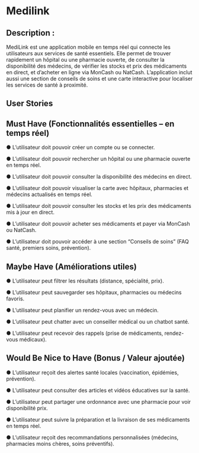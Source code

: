 # Medilink
## Description :

MediLink est une application mobile en temps réel qui connecte les utilisateurs aux services
de santé essentiels. Elle permet de trouver rapidement un hôpital ou une pharmacie ouverte,
de consulter la disponibilité des médecins, de vérifier les stocks et prix des médicaments en
direct, et d’acheter en ligne via MonCash ou NatCash. L’application inclut aussi une section
de conseils de soins et une carte interactive pour localiser les services de santé à proximité.

## User Stories

## Must Have (Fonctionnalités essentielles – en temps réel)
● L’utilisateur doit pouvoir créer un compte ou se connecter.

● L’utilisateur doit pouvoir rechercher un hôpital ou une pharmacie ouverte en temps
réel.

● L’utilisateur doit pouvoir consulter la disponibilité des médecins en direct.

● L’utilisateur doit pouvoir visualiser la carte avec hôpitaux, pharmacies et médecins
actualisés en temps réel.

● L’utilisateur doit pouvoir consulter les stocks et les prix des médicaments mis à jour
en direct.

● L’utilisateur doit pouvoir acheter ses médicaments et payer via MonCash ou
NatCash.

● L’utilisateur doit pouvoir accéder à une section “Conseils de soins” (FAQ santé,
premiers soins, prévention).

## Maybe Have (Améliorations utiles)
● L’utilisateur peut filtrer les résultats (distance, spécialité, prix).

● L’utilisateur peut sauvegarder ses hôpitaux, pharmacies ou médecins favoris.

● L’utilisateur peut planifier un rendez-vous avec un médecin.

● L’utilisateur peut chatter avec un conseiller médical ou un chatbot santé.

● L’utilisateur peut recevoir des rappels (prise de médicaments, rendez-vous
médicaux).

## Would Be Nice to Have (Bonus / Valeur ajoutée)
● L’utilisateur reçoit des alertes santé locales (vaccination, épidémies, prévention).

● L’utilisateur peut consulter des articles et vidéos éducatives sur la santé.

● L’utilisateur peut partager une ordonnance avec une pharmacie pour voir disponibilité
 prix.
  
● L’utilisateur peut suivre la préparation et la livraison de ses médicaments en temps
réel.

● L’utilisateur reçoit des recommandations personnalisées (médecins, pharmacies
moins chères, soins préventifs).
